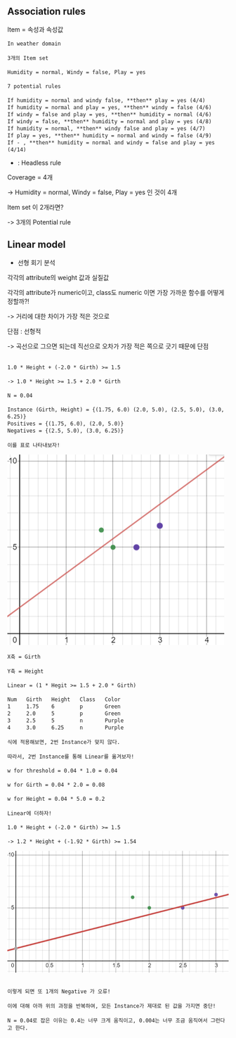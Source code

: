 ## Association rules

Item = 속성과 속성값

~~~
In weather domain

3개의 Item set

Humidity = normal, Windy = false, Play = yes

7 potential rules

If humidity = normal and windy false, **then** play = yes (4/4)
If humidity = normal and play = yes, **then** windy = false (4/6)
If windy = false and play = yes, **then** humidity = normal (4/6)
If windy = false, **then** humidity = normal and play = yes (4/8)
If humidity = normal, **then** windy false and play = yes (4/7)
If play = yes, **then** humidity = normal and windy = false (4/9)
If - , **then** humidity = normal and windy = false and play = yes (4/14)

~~~

- : Headless rule

Coverage = 4개 

-> Humidity = normal, Windy = false, Play = yes 인 것이 4개

Item set 이 2개라면?

-> 3개의 Potential rule

## Linear model

- 선형 회기 분석

각각의 attribute의 weight 값과 실질값

각각의 attribute가 numeric이고, class도 numeric 이면 가장 가까운 함수를 어떻게 정할까?!

-> 거리에 대한 차이가 가장 적은 것으로

단점 : 선형적

-> 곡선으로 그으면 되는데 직선으로 오차가 가장 적은 쪽으로 긋기 때문에 단점

~~~

1.0 * Height + (-2.0 * Girth) >= 1.5

-> 1.0 * Height >= 1.5 + 2.0 * Girth

N = 0.04

Instance (Girth, Height) = {(1.75, 6.0) (2.0, 5.0), (2.5, 5.0), (3.0, 6.25)}
Positives = {(1.75, 6.0), (2.0, 5.0)}
Negatives = {(2.5, 5.0), (3.0, 6.25)}

이를 표로 나타내보자!
~~~

![Linear](./img/Linear.PNG)<br>

~~~
X축 = Girth

Y축 = Height

Linear = (1 * Hegit >= 1.5 + 2.0 * Girth)

Num   Girth   Height   Class   Color
1     1.75    6        p       Green
2     2.0     5        p       Green
3     2.5     5        n       Purple
4     3.0     6.25     n       Purple

식에 적용해보면, 2번 Instance가 맞지 않다.

따라서, 2번 Instance를 통해 Linear를 옮겨보자!

w for threshold = 0.04 * 1.0 = 0.04

w for Girth = 0.04 * 2.0 = 0.08

w for Height = 0.04 * 5.0 = 0.2

Linear에 더하자!

1.0 * Height + (-2.0 * Girth) >= 1.5

-> 1.2 * Height + (-1.92 * Girth) >= 1.54

~~~

![Linear2](./img/Linear2.PNG)<br>

~~~

이렇게 되면 또 1개의 Negative 가 오류!

이에 대해 아까 위의 과정을 반복하여, 모든 Instance가 제대로 된 값을 가지면 중단!

N = 0.04로 잡은 이유는 0.4는 너무 크게 움직이고, 0.004는 너무 조금 움직여서 그런다고 한다. 
